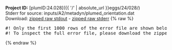 **Project ID:** [plumID:24.028]({{ '/' | absolute_url }}eggs/24/028/)  
Stderr for source:  inputs/A2/metadyn/plumed_orientation.dat   
Download: [zipped raw stdout](plumed_orientation.dat.plumed_master.stdout.txt.zip) - [zipped raw stderr](plumed_orientation.dat.plumed_master.stderr.txt.zip) 
{% raw %}
<pre>
#! Only the first 1000 rows of the error file are shown below
#! To inspect the full error file, please download the zipped raw stderr file above
</pre>
{% endraw %}
